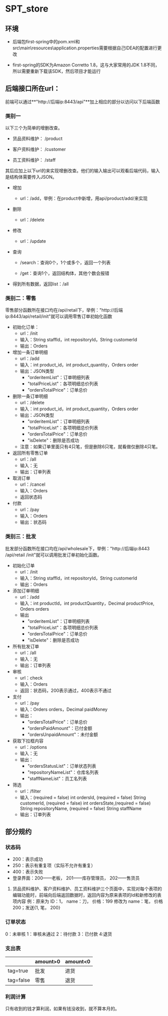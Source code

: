 # SPT_store

## 环境

-   后端包first-spring中的pom.xml和src\main\resources\application.properties需要根据自己IDEA的配置进行更改

-   first-spring的SDK为Amazon Corretto 1.8，这与大家常用的JDK 1.8不同，所以需要重新下载该SDK，然后项目才能运行

## 后端接口所在url：

前端可以通过**"http://后端ip:8443/api"**加上相应的部分以访问以下后端函数

### 类别一

以下三个为简单的增删改查。

-   货品资料维护： /product

-   客户资料维护： /customer

-   员工资料维护： /staff

其后应加上以下url的来实现增删改查。他们的输入输出可以观看后端代码，输入是结构体需要传入JSON。

-   增加

    -   url：/add，举例：在product中新增，用api/product/add/来实现

-   删除

    -   url：/delete

-   修改

    -   url：/update

-   查询

    -   /search：查询0个，1个或多个，返回一个列表

    -   /get：查询1个，返回结构体，其他个数会报错

-   得到所有数据，返回list：/all

### 类别二：零售

零售部分函数所在接口均在/api/retail下，举例："http://后端ip:8443/api/retail/init"就可以调用零售订单初始化函数

-   初始化订单：
    -   url：/init
    -   输入：String staffId，int repositoryId，String customerId
    -   输出：Orders
-   增加一条订单明细
    -   url：/add
    -   输入：int product_id，int product_quantity，Orders order
    -   输出：JSON类型
        -   "orderitemList"：订单明细列表
        -   "totalPriceList"：各项明细总价列表
        -   "ordersTotalPrice"：订单总价
-   删除一条订单明细
    -   url：/delete
    -   输入：int product_id，int product_quantity，Orders order
    -   输出：JSON类型
        -   "orderitemList"：订单明细列表
        -   "totalPriceList"：各项明细总价列表
        -   "ordersTotalPrice"：订单总价
        -   "isDelete"：删除是否成功
    -   注意：如果订单里面只有4只笔，但是删除6只笔，就看做仅删除4只笔。
-   返回所有零售订单
    -   url：/all
    -   输入：无
    -   输出：订单列表
-   取消订单
    -   url：/cancel
    -   输入：Orders
    -   返回状态码
-   付款
    -   url：/pay
    -   输入：Orders
    -   输出：状态码

### 类别三：批发

批发部分函数所在接口均在/api/wholesale下，举例："http://后端ip:8443 /api/retail /init"就可以调用批发订单初始化函数。

-   初始化订单
    -   url：/init
    -   输入：String staffId，int repositoryId，String customerId
    -   输出：Orders
-   添加订单明细
    -   url：/add
    -   输入：int productId，int productQuantity，Decimal productPrice, Orders orders
    -   输出
        -   "orderitemList"：订单明细列表
        -   "totalPriceList"：各项明细总价列表
        -   "ordersTotalPrice"：订单总价
        -   "isDelete"：删除是否成功
-   所有批发订单
    -   url：/all
    -   输入：无
    -   输出：订单列表
-   审核
    -   url：check
    -   输入：Orders
    -   返回：状态码，200表示通过，400表示不通过
-   支付
    -   url：/pay
    -   输入：Orders orders，Decimal paidMoney
    -   输出：
        -   "ordersTotalPrice"：订单总价
        -   "ordersPaidAmount"：已付金额
        -   "ordersUnpaidAmount"：未付金额
-   获取下拉框内容
    -   url：/options
    -   输入：无
    -   输出：
        -   "ordersStatusList"：订单状态列表
        -   "repositoryNameList"：仓库名列表
        -   "staffNameList"：员工名列表
-   筛选
    -   url：/filter
    -   输入：(required = false) int ordersId, (required = false) String customerId, (required = false) int ordersState,(required = false) String repositoryName, (required = false) String staffName
    -   输出：订单列表

## 部分规约

### 状态码

-   200：表示成功
-   250：表示有重复项（实际不允许有重复）
-   400：表示失败
-   登录界面：200——老板， 201——库存管理员， 202——售货员

1. 货品资料维护、客户资料维护、员工资料维护三个页面中，实现对每个表项的编辑功能时，前端向后端返回数据时，返回内容为原来表项的Id和新修改的表项内容
    例：原来为 ID：1， name：刀， 价格：199 修改为 name：笔， 价格200；发送{1, 笔， 200}

### 订单状态
0：未审核   1：审核未通过   2：待付款   3：已付款  4:退货

### 支出表

|           | amount>0 | amount<0 |
| --------- | -------- | -------- |
| tag=true  | 批发     | 进货     |
| tag=false | 零售     | 退货     |

### 利润计算

只有收到的钱才算利润，如果有钱没收到，就不算本月的。